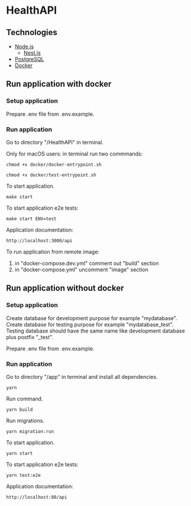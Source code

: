 # HealthAPI

## Technologies
* [Node.js](https://nodejs.org/en/)
  * [Nest.js](https://nestjs.com/)
* [PostgreSQL](https://www.postgresql.org//)
* [Docker](https://docs.docker.com/)

## Run application with docker
### Setup application

Prepare .env file from .env.example.

### Run application
Go to directory "/HealthAPI" in terminal.

Only for macOS users: in terminal run two commmands:
```
chmod +x docker/docker-entrypoint.sh
```
```
chmod +x docker/test-entrypoint.sh
```

To start application.
```
make start
```

To start application e2e tests:
```
make start ENV=test
```

Application documentation:
```
http://localhost:3000/api
```

To run application from remote image:
 1) in "docker-compose.dev.yml" comment out "build" section
 2) in "docker-compose.yml" uncomment "image" section

## Run application without docker
### Setup application
Create database for development purpose for example "mydatabase".
Create database for testing purpose for example "mydatabase_test".
Testing database should have the same name like development database plus postfix "_test".

Prepare .env file from .env.example.

### Run application
Go to directory "/app" in terminal and install all dependencies.
```
yarn
```

Run command.
```
yarn build
```

Run migrations.
```
yarn migration:run
```

To start application.
```
yarn start
```

To start application e2e tests:
```
yarn test:e2e
```

Application documentation:
```
http://localhost:80/api
```